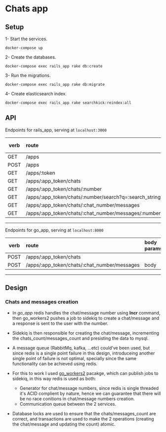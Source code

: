 # Chats app

## Setup

1- Start the services.

``` shell
docker-compose up
```

2- Create the databases.

``` shell
docker-compose exec rails_app rake db:create
```

3- Run the migrations.

``` shell
docker-compose exec rails_app rake db:migrate
```

4- Create elasticsearch index.

``` shell
docker-compose exec rails_app rake searchkick:reindex:all
```

## API

Endpoints for rails_app, serving at `localhost:3000`

| verb | route                               | body params|
|------|:------------------------------------|:-----------|
| GET  | /apps                               |            |
| POST | /apps                               | name       |
| GET  | /apps/:token                        |            |
| GET  | /apps/:app_token/chats              |            |
| GET  | /apps/:app_token/chats/:number      |            |
| GET  | /apps/:app_token/chats/:number/search?q=:search_string
| GET  | /apps/:app_token/chats/:chat_number/messages|    |
| GET  | /apps/:app_token/chats/:chat_number/messages/:number|

---
Endpoints for go_app, serving at `localhost:8000`

| verb | route                               | body params|
|------|:------------------------------------|:-----------|
| POST | /apps/:app_token/chats              |            |
| POST | /apps/:app_token/chats/:chat_number/messages|body|

---

## Design

### Chats and messages creation

- In *go_app* redis handles the chat/message number using **Incr** command, then go_workers2 pushes a job to sidekiq to create a chat/message and
a response is sent to the user with the number.

- Sidekiq is then responsible for creating the chat/message, incrementing the chats_count/messages_count and presisting the data to mysql.

- A message queue (RabbitMq, kafka, ...etc) could've been used, but since redis is a single point failure in this design, introduceing another single point of failure is not optimal, specially since the same functionality can be achieved using redis.

- For this to work I used [go_workers2](https://github.com/digitalocean/go-workers2) pacakge, which can publish jobs to sidekiq, in this way redis is used as both:

  - Generator for chat/message numbers, since redis is single threaded it's ACID complient by nature, hence we can guarantee that there will be no race  conitions in  chat/message numbers creation.
  - Communication queue between the 2 services.

- Database locks are used to ensure that the chats/messages_count are correct, and transactions are used to make the 2 operations (creating the chat/message and updating the count) atomic.
